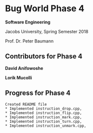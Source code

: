 # Bug World Phase 4

**Software Engineering**

Jacobs University, Spring Semester 2018

Prof. Dr. Peter Baumann

## Contributors for Phase 4


**David Anifowoshe**

**Lorik Mucolli**

## Progress for Phase 4

```
Created README file
* Implemented instruction_drop.cpp,
* Implemented instruction_flip.cpp,
* Implemented instruction_mark.cpp,
* Implemented instruction_turn.cpp,
* Implemented instruction_unmark.cpp,
```
